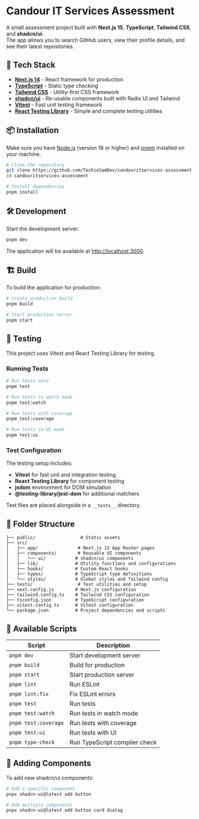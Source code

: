 # Candour IT Services Assessment

A small assessment project built with **Next.js 15**, **TypeScript**, **Tailwind CSS**, and **shadcn/ui**.  
The app allows you to search GitHub users, view their profile details, and see their latest repositories.


## 🚀 Tech Stack

- **[Next.js 14](https://nextjs.org/)** - React framework for production
- **[TypeScript](https://www.typescriptlang.org/)** - Static type checking
- **[Tailwind CSS](https://tailwindcss.com/)** - Utility-first CSS framework
- **[shadcn/ui](https://ui.shadcn.com/)** - Re-usable components built with Radix UI and Tailwind
- **[Vitest](https://vitest.dev/)** - Fast unit testing framework
- **[React Testing Library](https://testing-library.com/docs/react-testing-library/intro/)** - Simple and complete testing utilities

## 📦 Installation

Make sure you have [Node.js](https://nodejs.org/) (version 18 or higher) and [pnpm](https://pnpm.io/) installed on your machine.

```bash
# Clone the repository
git clone https://github.com/TechieSamDev/candouritservices-assessment.git
cd candouritservices-assessment

# Install dependencies
pnpm install
```

## 🛠️ Development

Start the development server:

```bash
pnpm dev
```

The application will be available at [http://localhost:3000](http://localhost:3000).

## 🏗️ Build

To build the application for production:

```bash
# Create production build
pnpm build

# Start production server
pnpm start
```

## 🧪 Testing

This project uses Vitest and React Testing Library for testing.

### Running Tests

```bash
# Run tests once
pnpm test

# Run tests in watch mode
pnpm test:watch

# Run tests with coverage
pnpm test:coverage

# Run tests in UI mode
pnpm test:ui
```

### Test Configuration

The testing setup includes:
- **Vitest** for fast unit and integration testing
- **React Testing Library** for component testing
- **jsdom** environment for DOM simulation
- **@testing-library/jest-dom** for additional matchers

Test files are placed alongside in a `__tests__` directory.

## 📁 Folder Structure

```
├── public/                 # Static assets
├── src/
│   ├── app/               # Next.js 15 App Router pages
│   ├── components/        # Reusable UI components
│   │   └── ui/           # shadcn/ui components
│   ├── lib/              # Utility functions and configurations
│   ├── hooks/            # Custom React hooks
│   ├── types/            # TypeScript type definitions
│   └── styles/           # Global styles and Tailwind config
├── tests/                 # Test utilities and setup
├── next.config.js        # Next.js configuration
├── tailwind.config.ts    # Tailwind CSS configuration
├── tsconfig.json         # TypeScript configuration
├── vitest.config.ts      # Vitest configuration
└── package.json          # Project dependencies and scripts
```

## 🔧 Available Scripts

| Script | Description |
|--------|-------------|
| `pnpm dev` | Start development server |
| `pnpm build` | Build for production |
| `pnpm start` | Start production server |
| `pnpm lint` | Run ESLint |
| `pnpm lint:fix` | Fix ESLint errors |
| `pnpm test` | Run tests |
| `pnpm test:watch` | Run tests in watch mode |
| `pnpm test:coverage` | Run tests with coverage |
| `pnpm test:ui` | Run tests with UI |
| `pnpm type-check` | Run TypeScript compiler check |

## 🎨 Adding Components

To add new shadcn/ui components:

```bash
# Add a specific component
pnpx shadcn-ui@latest add button

# Add multiple components
pnpx shadcn-ui@latest add button card dialog
```
